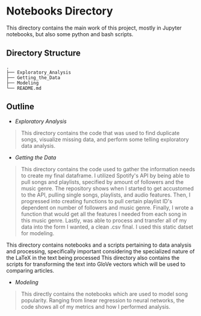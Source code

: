 # Notebooks Directory

This directory contains the main work of this project, mostly in Jupyter notebooks, but also some python and bash scripts.

## Directory Structure

```
.
├── Exploratory_Analysis
├── Getting_the_Data
├── Modeling
└── README.md
```


## Outline

* *Exploratory Analysis*

> This directory contains the code that was used to find duplicate songs, visualize missing data, and perform some telling exploratory data analysis.

* *Getting the Data*

> This directory contains the code used to gather the information needs to create my final dataframe. I utilized Spotify's API by being able to pull songs and playlists, specified by amount of followers and the music genre. The repository shows when I started to get accustomed to the API, pulling single songs, playlists, and audio features. Then, I progressed into creating functions to pull certain playlist ID's dependent on number of followers and music genre. Finally, I wrote a function that would get all the features I needed from each song in this music genre. Lastly, was able to process and transfer all of my data into the form I wanted, a clean .csv final. I used this static datset for modeling. 

This directory contains notebooks and a scripts pertaining to data analysis and processing, specifically important considering the specialized nature of the LaTeX in the text being processed
This directory also contains the scripts for transforming the text into GloVe vectors which will be used to comparing articles.

* *Modeling*

> This directly contains the notebooks which are used to model song popularity. Ranging from linear regression to neural networks, the code shows all of my metrics and how I performed analysis. 
